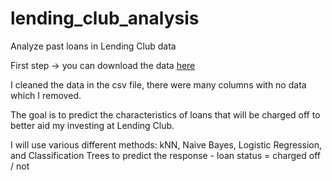 # lending_club_analysis
Analyze past loans in Lending Club data

First step -> you can download the data [here](https://www.lendingclub.com/info/download-data.action)

I cleaned the data in the csv file, there were many columns with no data which I removed.

The goal is to predict the characteristics of loans that will be charged off to better aid my investing at Lending Club.

I will use various different methods: kNN, Naive Bayes, Logistic Regression, and Classification Trees to predict the response - loan status = charged  off / not

